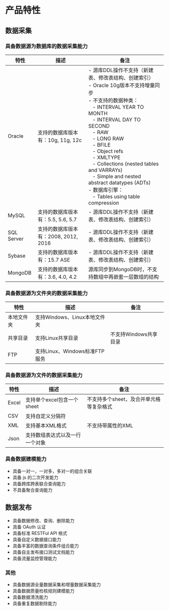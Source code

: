 # 产品特性

## 数据采集

### 具备数据源为数据库的数据采集能力

| 特性 | 描述 | 备注 |
| -------- | -------- | ------ |
| Oracle | 支持的数据库版本有：10g, 11g, 12c | - 源库DDL操作不支持（新建表、修改表结构、创建索引） <br> - Oracle 10g版本不支持增量同步 <br> - 不支持的数据种类： <br> &nbsp;&nbsp; - INTERVAL YEAR TO MONTH <br> &nbsp;&nbsp; - INTERVAL DAY TO SECOND <br> &nbsp;&nbsp; - RAW <br> &nbsp;&nbsp; - LONG RAW <br> &nbsp;&nbsp; - BFILE <br> &nbsp;&nbsp; - Object refs <br> &nbsp;&nbsp; - XMLTYPE <br> &nbsp;&nbsp; - Collections (nested tables and VARRAYs) <br> &nbsp;&nbsp; - Simple and nested abstract datatypes (ADTs) <br> - 数据库引擎： <br> &nbsp;&nbsp; - Tables using table compression |
| MySQL | 支持的数据库版本有：5.5, 5.6, 5.7 | - 源库DDL操作不支持（新建表、修改表结构、创建索引） |
| SQL Server | 支持的数据库版本有：2008, 2012, 2016 | - 源库DDL操作不支持（新建表、修改表结构、创建索引） |
| Sybase | 支持的数据库版本有：15.7 ASE | - 源库DDL操作不支持（新建表、修改表结构、创建索引） |
| MongoDB | 支持的数据库版本有：3.6, 4.0, 4.2 | 源库同步到MongoDB时，不支持数组中再嵌套一层数组的结构 |


### 具备数据源为文件夹的数据采集能力

| 特性 | 描述 | 备注 |
| -------- | -------- | ------ |
| 本地文件夹 | 支持Windows、Linux本地文件夹 |  |
| 共享目录 | 支持Linux共享目录 | 不支持Windows共享目录 |
| FTP | 支持Linux、Windows标准FTP服务 |  |


### 具备数据源为文件的数据采集能力

| 特性 | 描述 | 备注 |
| -------- | -------- | ------ |
| Excel | 支持单个excel包含一个sheet | 不支持多个sheet，及合并单元格等复杂格式 |
| CSV | 支持自定义分隔符 |  |
| XML | 支持基本XML格式 | 不支持带属性的XML |
| Json | 支持数组表达式以及一行一个对象 |  |

### 具备数据建模能力

- 具备一对一，一对多，多对一的组合关联
- 具备 js 的二次开发能力
- 具备跨库跨表联合查询能力
- 不具备聚合查询能力

## 数据发布

- 具备数据修改、查询、删除能力
- 具备 OAuth 认证
- 具备标准 RESTFul API 格式
- 具备自定义数据接口能力
- 具备丰富的数据查询条件组合能力
- 具备自主发布接口测试文档能力
- 具备流量监控管理能力

### 其他

- 具备数据源全量数据采集和增量数据采集能力
- 具备数据质量检核规则建模能力
- 具备数据清洗能力
- 具备重复数据剔除能力

